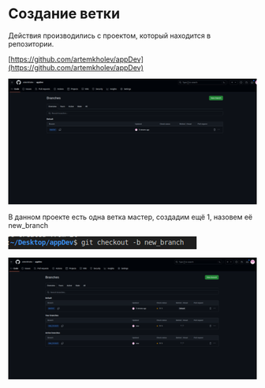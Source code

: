 # Создание ветки

Действия производились с проектом, который находится в репозитории.

[https://github.com/artemkholev/appDev](https://github.com/artemkholev/appDev)

![Untitled](photo/Untitled.png)

В данном проекте есть одна ветка мастер, создадим ещё 1, назовем её new_branch

![Untitled](photo/Untitled%201.png)

![Untitled](photo/Untitled%202.png)